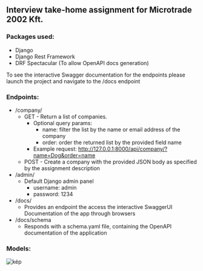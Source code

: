 ## Interview take-home assignment for Microtrade 2002 Kft.

### Packages used:
  - Django
  - Django Rest Framework
  - DRF Spectacular (To allow OpenAPI docs generation)

To see the interactive Swagger documentation for the endpoints please launch the project and navigate to the /docs endpoint

### Endpoints:
  - /company/
    - GET - Return a list of companies.
      - Optional query params:
        - name: filter the list by the name or email address of the company
        - order: order the returned list by the provided field name
      - Example request: http://127.0.0.1:8000/api/company/?name=Dog&order=name
    - POST - Create a company with the provided JSON body as specified by the assignment description
  - /admin/
    - Default Django admin panel
      - username: admin
      - password: 1234
  - /docs/
    - Provides an endpoint the access the interactive SwaggerUI Documentation of the app through browsers
  - /docs/schema
    - Responds with a schema.yaml file, containing the OpenAPI documentation of the application
### Models:
![kép](https://github.com/hanubence/microtrade/assets/32911312/c1964455-9468-4283-a46b-c50992506f81)


